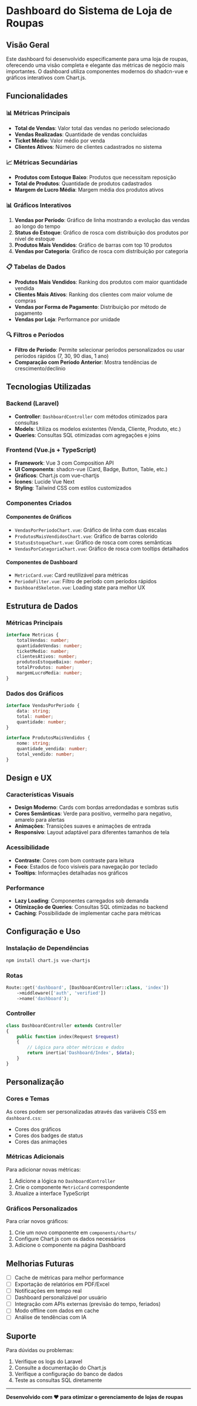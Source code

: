 # Dashboard do Sistema de Loja de Roupas

## Visão Geral

Este dashboard foi desenvolvido especificamente para uma loja de roupas, oferecendo uma visão completa e elegante das métricas de negócio mais importantes. O dashboard utiliza componentes modernos do shadcn-vue e gráficos interativos com Chart.js.

## Funcionalidades

### 📊 Métricas Principais

- **Total de Vendas**: Valor total das vendas no período selecionado
- **Vendas Realizadas**: Quantidade de vendas concluídas
- **Ticket Médio**: Valor médio por venda
- **Clientes Ativos**: Número de clientes cadastrados no sistema

### 📈 Métricas Secundárias

- **Produtos com Estoque Baixo**: Produtos que necessitam reposição
- **Total de Produtos**: Quantidade de produtos cadastrados
- **Margem de Lucro Média**: Margem média dos produtos ativos

### 📊 Gráficos Interativos

1. **Vendas por Período**: Gráfico de linha mostrando a evolução das vendas ao longo do tempo
2. **Status do Estoque**: Gráfico de rosca com distribuição dos produtos por nível de estoque
3. **Produtos Mais Vendidos**: Gráfico de barras com top 10 produtos
4. **Vendas por Categoria**: Gráfico de rosca com distribuição por categoria

### 📋 Tabelas de Dados

- **Produtos Mais Vendidos**: Ranking dos produtos com maior quantidade vendida
- **Clientes Mais Ativos**: Ranking dos clientes com maior volume de compras
- **Vendas por Forma de Pagamento**: Distribuição por método de pagamento
- **Vendas por Loja**: Performance por unidade

### 🔍 Filtros e Períodos

- **Filtro de Período**: Permite selecionar períodos personalizados ou usar períodos rápidos (7, 30, 90 dias, 1 ano)
- **Comparação com Período Anterior**: Mostra tendências de crescimento/declínio

## Tecnologias Utilizadas

### Backend (Laravel)
- **Controller**: `DashboardController` com métodos otimizados para consultas
- **Models**: Utiliza os modelos existentes (Venda, Cliente, Produto, etc.)
- **Queries**: Consultas SQL otimizadas com agregações e joins

### Frontend (Vue.js + TypeScript)
- **Framework**: Vue 3 com Composition API
- **UI Components**: shadcn-vue (Card, Badge, Button, Table, etc.)
- **Gráficos**: Chart.js com vue-chartjs
- **Ícones**: Lucide Vue Next
- **Styling**: Tailwind CSS com estilos customizados

### Componentes Criados

#### Componentes de Gráficos
- `VendasPorPeriodoChart.vue`: Gráfico de linha com duas escalas
- `ProdutosMaisVendidosChart.vue`: Gráfico de barras colorido
- `StatusEstoqueChart.vue`: Gráfico de rosca com cores semânticas
- `VendasPorCategoriaChart.vue`: Gráfico de rosca com tooltips detalhados

#### Componentes de Dashboard
- `MetricCard.vue`: Card reutilizável para métricas
- `PeriodoFilter.vue`: Filtro de período com períodos rápidos
- `DashboardSkeleton.vue`: Loading state para melhor UX

## Estrutura de Dados

### Métricas Principais
```typescript
interface Metricas {
    totalVendas: number;
    quantidadeVendas: number;
    ticketMedio: number;
    clientesAtivos: number;
    produtosEstoqueBaixo: number;
    totalProdutos: number;
    margemLucroMedia: number;
}
```

### Dados dos Gráficos
```typescript
interface VendasPorPeriodo {
    data: string;
    total: number;
    quantidade: number;
}

interface ProdutosMaisVendidos {
    nome: string;
    quantidade_vendida: number;
    total_vendido: number;
}
```

## Design e UX

### Características Visuais
- **Design Moderno**: Cards com bordas arredondadas e sombras sutis
- **Cores Semânticas**: Verde para positivo, vermelho para negativo, amarelo para alertas
- **Animações**: Transições suaves e animações de entrada
- **Responsivo**: Layout adaptável para diferentes tamanhos de tela

### Acessibilidade
- **Contraste**: Cores com bom contraste para leitura
- **Foco**: Estados de foco visíveis para navegação por teclado
- **Tooltips**: Informações detalhadas nos gráficos

### Performance
- **Lazy Loading**: Componentes carregados sob demanda
- **Otimização de Queries**: Consultas SQL otimizadas no backend
- **Caching**: Possibilidade de implementar cache para métricas

## Configuração e Uso

### Instalação de Dependências
```bash
npm install chart.js vue-chartjs
```

### Rotas
```php
Route::get('dashboard', [DashboardController::class, 'index'])
    ->middleware(['auth', 'verified'])
    ->name('dashboard');
```

### Controller
```php
class DashboardController extends Controller
{
    public function index(Request $request)
    {
        // Lógica para obter métricas e dados
        return inertia('Dashboard/Index', $data);
    }
}
```

## Personalização

### Cores e Temas
As cores podem ser personalizadas através das variáveis CSS em `dashboard.css`:
- Cores dos gráficos
- Cores dos badges de status
- Cores das animações

### Métricas Adicionais
Para adicionar novas métricas:
1. Adicione a lógica no `DashboardController`
2. Crie o componente `MetricCard` correspondente
3. Atualize a interface TypeScript

### Gráficos Personalizados
Para criar novos gráficos:
1. Crie um novo componente em `components/charts/`
2. Configure Chart.js com os dados necessários
3. Adicione o componente na página Dashboard

## Melhorias Futuras

- [ ] Cache de métricas para melhor performance
- [ ] Exportação de relatórios em PDF/Excel
- [ ] Notificações em tempo real
- [ ] Dashboard personalizável por usuário
- [ ] Integração com APIs externas (previsão do tempo, feriados)
- [ ] Modo offline com dados em cache
- [ ] Análise de tendências com IA

## Suporte

Para dúvidas ou problemas:
1. Verifique os logs do Laravel
2. Consulte a documentação do Chart.js
3. Verifique a configuração do banco de dados
4. Teste as consultas SQL diretamente

---

**Desenvolvido com ❤️ para otimizar o gerenciamento de lojas de roupas**
